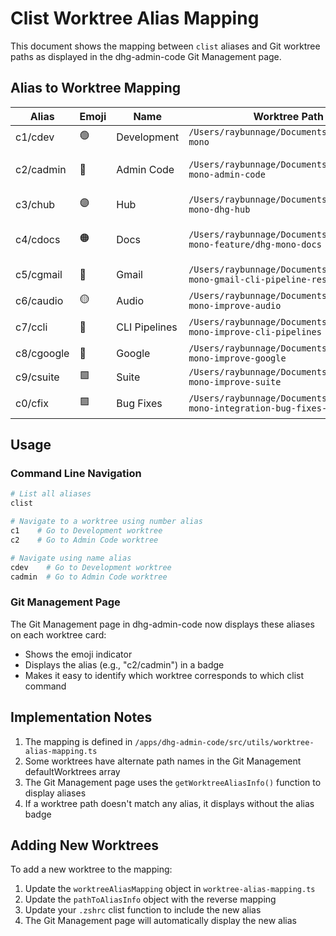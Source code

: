 # Clist Worktree Alias Mapping

This document shows the mapping between `clist` aliases and Git worktree paths as displayed in the dhg-admin-code Git Management page.

## Alias to Worktree Mapping

| Alias | Emoji | Name | Worktree Path | Branch (typical) |
|-------|-------|------|---------------|------------------|
| c1/cdev | 🟢 | Development | `/Users/raybunnage/Documents/github/dhg-mono` | development |
| c2/cadmin | 🔵 | Admin Code | `/Users/raybunnage/Documents/github/dhg-mono-admin-code` | feature/improve-prompt-service-add-page |
| c3/chub | 🟣 | Hub | `/Users/raybunnage/Documents/github/dhg-mono-dhg-hub` | feature/improve-dhg-hub |
| c4/cdocs | 🟠 | Docs | `/Users/raybunnage/Documents/github/dhg-mono-feature/dhg-mono-docs` | feature/continuous-documentation-archiving |
| c5/cgmail | 🔴 | Gmail | `/Users/raybunnage/Documents/github/dhg-mono-gmail-cli-pipeline-research-app` | gmail-cli-pipeline-research-app |
| c6/caudio | 🟡 | Audio | `/Users/raybunnage/Documents/github/dhg-mono-improve-audio` | improve-audio |
| c7/ccli | 🔷 | CLI Pipelines | `/Users/raybunnage/Documents/github/dhg-mono-improve-cli-pipelines` | improve-cli-pipelines |
| c8/cgoogle | 🩷 | Google | `/Users/raybunnage/Documents/github/dhg-mono-improve-google` | improve-google |
| c9/csuite | 🟩 | Suite | `/Users/raybunnage/Documents/github/dhg-mono-improve-suite` | improve-suite |
| c0/cfix | 🟪 | Bug Fixes | `/Users/raybunnage/Documents/github/dhg-mono-integration-bug-fixes-tweaks` | integration/bug-fixes-tweaks |

## Usage

### Command Line Navigation
```bash
# List all aliases
clist

# Navigate to a worktree using number alias
c1    # Go to Development worktree
c2    # Go to Admin Code worktree

# Navigate using name alias
cdev    # Go to Development worktree
cadmin  # Go to Admin Code worktree
```

### Git Management Page
The Git Management page in dhg-admin-code now displays these aliases on each worktree card:
- Shows the emoji indicator
- Displays the alias (e.g., "c2/cadmin") in a badge
- Makes it easy to identify which worktree corresponds to which clist command

## Implementation Notes

1. The mapping is defined in `/apps/dhg-admin-code/src/utils/worktree-alias-mapping.ts`
2. Some worktrees have alternate path names in the Git Management defaultWorktrees array
3. The Git Management page uses the `getWorktreeAliasInfo()` function to display aliases
4. If a worktree path doesn't match any alias, it displays without the alias badge

## Adding New Worktrees

To add a new worktree to the mapping:
1. Update the `worktreeAliasMapping` object in `worktree-alias-mapping.ts`
2. Update the `pathToAliasInfo` object with the reverse mapping
3. Update your `.zshrc` clist function to include the new alias
4. The Git Management page will automatically display the new alias